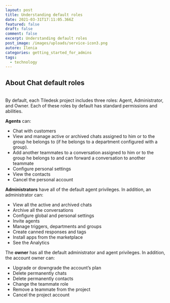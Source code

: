 ```yaml
---
layout: post
title: Understanding default roles
date: 2021-03-31T17:11:05.366Z
featured: false
draft: false
comment: false
excerpt: Understanding default roles
post_image: /images/uploads/service-icon3.png
autore: Ilenia
categories: getting_started_for_admins
tags:
  - technology
---
```

## About Chat default roles

\
By default, each Tiledesk project includes three roles: Agent, Administrator, and Owner. Each of these roles by default has standard permissions and abilities.

**Agents** can:

* Chat with customers
* View and manage active or archived chats assigned to him or to the group he belongs to (if he belongs to a department configured with a group).
* Add another teammates to a conversation assigned to him or to the group he belongs to and can forward a conversation to another teammate
* Configure personal settings
* View the contacts
* Cancel the personal account

**Administrators** have all of the default agent privileges. In addition, an administrator can:

* View all the active and archived chats
* Archive all the conversations
* Configure global and personal settings
* Invite agents
* Manage triggers, departments and groups
* Create canned responses and tags
* Install apps from the marketplace
* See the Analytics

The **owner** has all the default administrator and agent privileges. In addition, the account owner can:

* Upgrade or downgrade the account’s plan
* Delete permanently chats
* Delete permanently contacts
* Change the teammate role
* Remove a teammate from the project
* Cancel the project account